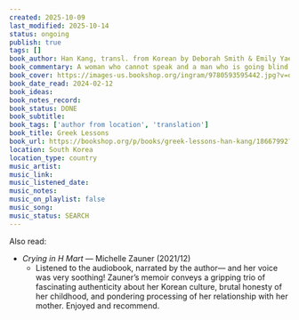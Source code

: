 ```yaml
---
created: 2025-10-09
last_modified: 2025-10-14
status: ongoing
publish: true
tags: []
book_author: Han Kang, transl. from Korean by Deborah Smith & Emily Yae Won
book_commentary: A woman who cannot speak and a man who is going blind connect over Greek lessons. Kang’s detached, nameless treatment of characters only made their pain more stark. This was a short and intriguing listen, especially if you are interested in language or philosophy.
book_cover: https://images-us.bookshop.org/ingram/9780593595442.jpg?v=de3c18a618441cc2188ab26612ed0b40
book_date_read: 2024-02-12
book_ideas:
book_notes_record: 
book_status: DONE
book_subtitle:
book_tags: ['author from location', 'translation']
book_title: Greek Lessons
book_url: https://bookshop.org/p/books/greek-lessons-han-kang/18667992?ean=9780593595442&next=t
location: South Korea
location_type: country
music_artist: 
music_link:
music_listened_date: 
music_notes: 
music_on_playlist: false
music_song: 
music_status: SEARCH
---
```


Also read: 
- *Crying in H Mart* — Michelle Zauner (2021/12)
	- Listened to the audiobook, narrated by the author— and her voice was very soothing! Zauner’s memoir conveys a gripping trio of fascinating authenticity about her Korean culture, brutal honesty of her childhood, and pondering processing of her relationship with her mother. Enjoyed and recommend.